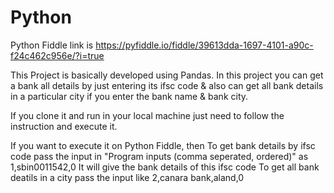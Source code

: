 # Python

Python Fiddle link is https://pyfiddle.io/fiddle/39613dda-1697-4101-a90c-f24c462c956e/?i=true

This Project is basically developed using Pandas.
In this project you can get a bank all details by just entering its ifsc code & also can get all bank details in a particular city if you enter the bank name & bank city.

If you clone it and run in your local machine just need to follow the instruction and execute it.

If you want to execute it on Python Fiddle, then
To get bank details by ifsc code pass the input in "Program inputs (comma seperated, ordered)" as 
  1,sbin0011542,0
It will give the bank details of this ifsc code
To get all bank deatils in a city pass the input like
  2,canara bank,aland,0
